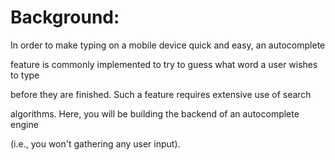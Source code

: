 # Background:

In order to make typing on a mobile device quick and easy, an autocomplete

feature is commonly implemented to try to guess what word a user wishes to type

before they are finished. Such a feature requires extensive use of search

algorithms. Here, you will be building the backend of an autocomplete engine

(i.e., you won't gathering any user input).

